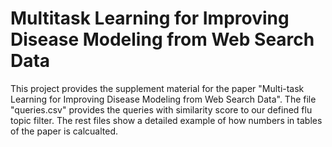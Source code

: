 # Multitask Learning for Improving Disease Modeling from Web Search Data
This project provides the supplement material for the paper "Multi-task Learning for Improving Disease Modeling from Web Search Data". The file "queries.csv" provides the queries with similarity score to our defined flu topic filter. The rest files show a detailed example of how numbers in tables of the paper is calcualted. 

